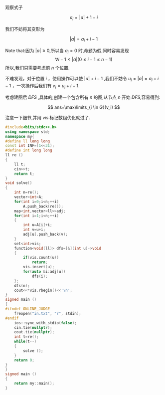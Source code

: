 观察式子 

$$a_i= |a| + 1 - i$$

我们不妨将其变形为

$$ |a|=a_i + i - 1 $$

$\text{Note that:}$因为 $|a| \ge 0$,所以当 $a_i=0$ 时,命题为假,同时容易发现 
$$\forall i-1 < |a|(0 \le i-1 \le n-1)$$ 
所以,我们只需要考虑前 $n$ 个位置.

不难发现，对于位置 $i$ ，使用操作可以使 $|a|+i-1$ ,我们不妨令 $u_i=|a|=a_i+i-1$ ，一次操作后我们有 $v_i=u_i + i-1$.

考虑建图后 $DFS$ ,具体的,创建一个包含所有 $n$ 的图,从节点 $n$ 开始 $DFS$,容易得到:

$$ ans=\max\limits_{i \in G}(v_i) $$

注意一下细节,并用 $vis$ 标记数组优化就过了.

```cpp
#include<bits/stdc++.h>
using namespace std;
namespace my{
#define ll long long 
const int INF=(1<<31);
#define int long long
ll re ()
{
    ll t;
    cin>>t;
    return t;
}
void solve()
{
    int n=re();
    vector<int>A;
    for(int i=0;i<n;++i)
        A.push_back(re());
    map<int,vector<ll>>adj;
    for(int i=1;i<n;++i)
    {
        int u=A[i]+i;
        int v=u+i;
        adj[u].push_back(v);
    }
    set<int>vis;
    function<void(ll)> dfs=[&](int u)->void 
    {
        if(vis.count(u))
            return;
        vis.insert(u);
        for(auto &i:adj[u])
            dfs(i);
    };
    dfs(n);
    cout<<*vis.rbegin()<<'\n';
}
signed main ()
{
#ifndef ONLINE_JUDGE
    freopen("in.txt", "r", stdin);
#endif
    ios::sync_with_stdio(false);
    cin.tie(nullptr);
    cout.tie(nullptr);
    int t=re();
    while(t--)
    {
        solve ();
    }
    return 0;
}
}
signed main ()
{
    return my::main();
}


```

